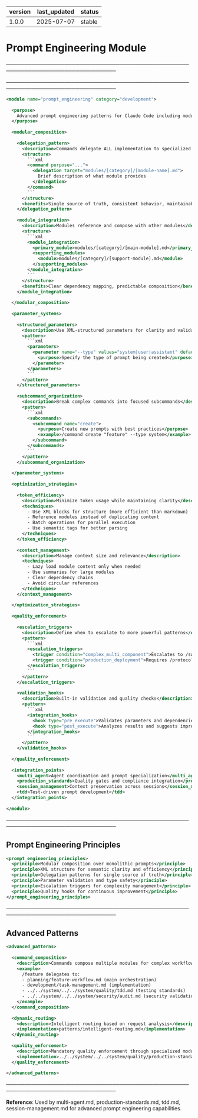 | version | last_updated | status |
|---------|--------------|--------|
| 1.0.0   | 2025-07-07   | stable |

# Prompt Engineering Module

────────────────────────────────────────────────────────────────────────────────


────────────────────────────────────────────────────────────────────────────────

```xml
<module name="prompt_engineering" category="development">
  
  <purpose>
    Advanced prompt engineering patterns for Claude Code including modular composition, parameter systems, and optimization strategies.
  </purpose>
  
  <modular_composition>
    
    <delegation_pattern>
      <description>Commands delegate ALL implementation to specialized modules</description>
      <structure>
        ```xml
        <command purpose="...">
          <delegation target="modules/[category]/[module-name].md">
            Brief description of what module provides
          </delegation>
        </command>
        ```
      </structure>
      <benefits>Single source of truth, consistent behavior, maintainable</benefits>
    </delegation_pattern>
    
    <module_integration>
      <description>Modules reference and compose with other modules</description>
      <structure>
        ```xml
        <module_integration>
          <primary_module>modules/[category]/[main-module].md</primary_module>
          <supporting_modules>
            <module>modules/[category]/[support-module].md</module>
          </supporting_modules>
        </module_integration>
        ```
      </structure>
      <benefits>Clear dependency mapping, predictable composition</benefits>
    </module_integration>
    
  </modular_composition>
  
  <parameter_systems>
    
    <structured_parameters>
      <description>Use XML-structured parameters for clarity and validation</description>
      <pattern>
        ```xml
        <parameters>
          <parameter name="--type" values="system|user|assistant" default="system">
            <purpose>Specify the type of prompt being created</purpose>
          </parameter>
        </parameters>
        ```
      </pattern>
    </structured_parameters>
    
    <subcommand_organization>
      <description>Break complex commands into focused subcommands</description>
      <pattern>
        ```xml
        <subcommands>
          <subcommand name="create">
            <purpose>Create new prompts with best practices</purpose>
            <example>/command create "feature" --type system</example>
          </subcommand>
        </subcommands>
        ```
      </pattern>
    </subcommand_organization>
    
  </parameter_systems>
  
  <optimization_strategies>
    
    <token_efficiency>
      <description>Minimize token usage while maintaining clarity</description>
      <techniques>
        - Use XML blocks for structure (more efficient than markdown)
        - Reference modules instead of duplicating content
        - Batch operations for parallel execution
        - Use semantic tags for better parsing
      </techniques>
    </token_efficiency>
    
    <context_management>
      <description>Manage context size and relevance</description>
      <techniques>
        - Lazy load module content only when needed
        - Use summaries for large modules
        - Clear dependency chains
        - Avoid circular references
      </techniques>
    </context_management>
    
  </optimization_strategies>
  
  <quality_enforcement>
    
    <escalation_triggers>
      <description>Define when to escalate to more powerful patterns</description>
      <pattern>
        ```xml
        <escalation_triggers>
          <trigger condition="complex_multi_component">Escalates to /swarm</trigger>
          <trigger condition="production_deployment">Requires /protocol validation</trigger>
        </escalation_triggers>
        ```
      </pattern>
    </escalation_triggers>
    
    <validation_hooks>
      <description>Built-in validation and quality checks</description>
      <pattern>
        ```xml
        <integration_hooks>
          <hook type="pre_execute">Validates parameters and dependencies</hook>
          <hook type="post_execute">Analyzes results and suggests improvements</hook>
        </integration_hooks>
        ```
      </pattern>
    </validation_hooks>
    
  </quality_enforcement>
  
  <integration_points>
    <multi_agent>Agent coordination and prompt specialization</multi_agent>
    <production_standards>Quality gates and compliance integration</production_standards>
    <session_management>Context preservation across sessions</session_management>
    <tdd>Test-driven prompt development</tdd>
  </integration_points>
  
</module>
```

────────────────────────────────────────────────────────────────────────────────

## Prompt Engineering Principles

```xml
<prompt_engineering_principles>
  <principle>Modular composition over monolithic prompts</principle>
  <principle>XML structure for semantic clarity and efficiency</principle>
  <principle>Delegation patterns for single source of truth</principle>
  <principle>Parameter validation and type safety</principle>
  <principle>Escalation triggers for complexity management</principle>
  <principle>Quality hooks for continuous improvement</principle>
</prompt_engineering_principles>
```

────────────────────────────────────────────────────────────────────────────────

## Advanced Patterns

```xml
<advanced_patterns>
  
  <command_composition>
    <description>Commands compose multiple modules for complex workflows</description>
    <example>
      /feature delegates to:
      - planning/feature-workflow.md (main orchestration)
      - development/task-management.md (implementation)
      - ../../system/../../system/quality/tdd.md (testing standards)
      - ../../system/../../system/security/audit.md (security validation)
    </example>
  </command_composition>
  
  <dynamic_routing>
    <description>Intelligent routing based on request analysis</description>
    <implementation>patterns/intelligent-routing.md</implementation>
  </dynamic_routing>
  
  <quality_enforcement>
    <description>Mandatory quality enforcement through specialized modules</description>
    <implementation>../../system/../../system/quality/production-standards.md</implementation>
  </quality_enforcement>
  
</advanced_patterns>
```

────────────────────────────────────────────────────────────────────────────────

**Reference**: Used by multi-agent.md, production-standards.md, tdd.md, session-management.md for advanced prompt engineering capabilities.